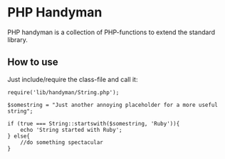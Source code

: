 PHP Handyman
============

PHP handyman is a collection of PHP-functions to extend the standard library.


How to use
----------

Just include/require the class-file and call it:

    require('lib/handyman/String.php');

    $somestring = "Just another annoying placeholder for a more useful string";

    if (true === String::startswith($somestring, 'Ruby')){
    	echo 'String started with Ruby';
    } else{
    	//do something spectacular
    }